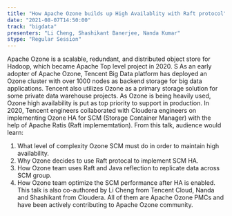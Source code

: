 ```yaml
---
title: "How Apache Ozone builds up High Availablity with Raft protocol"
date: "2021-08-07T14:50:00" 
track: "bigdata"
presenters: "Li Cheng, Shashikant Banerjee, Nanda Kumar"
stype: "Regular Session"
---
```

Apache Ozone is a scalable, redundant, and distributed object store for Hadoop, which became Apache Top level project in 2020. S As an early adopter of Apache Ozone, Tencent Big Data platform has deployed an Ozone cluster with over 1000 nodes as backend storage for big data applications. Tencent also utilizes Ozone as a primary storage solution for some private data warehouse projects. As Ozone is being heavily used, Ozone high availability is put as top priority to support in production. In 2020, Tencent engineers collaborated with Cloudera engineers on implementing Ozone HA for SCM (Storage Container Manager) with the help of Apache Ratis (Raft implememtation). From this talk, audience would learn:
 1. What level of complexity Ozone SCM must do in order to maintain high availability.
 2. Why Ozone decides to use Raft protocal to implement SCM HA.
 3. How Ozone team uses Raft and Java reflection to replicate data across SCM group.
 4. How Ozone team optimize the SCM performance after HA is enabled.
 This talk is also co-authored by Li Cheng from Tencent Cloud, Nanda and Shashikant from Cloudera. All of them are Apache Ozone PMCs and have been actively contributing to Apache Ozone community.